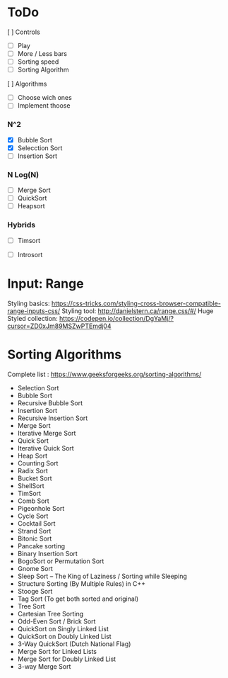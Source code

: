# ToDo
[ ] Controls
 - [ ] Play
 - [ ] More / Less bars
 - [ ] Sorting speed
 - [ ] Sorting Algorithm

[ ] Algorithms
- [ ] Choose wich ones  
- [ ] Implement thoose  

### N^2
- [X] Bubble Sort
- [X] Selecction Sort 
- [ ] Insertion Sort
### N Log(N)
- [ ] Merge Sort
- [ ] QuickSort
- [ ] Heapsort
### Hybrids
- [ ] Timsort
- [ ] Introsort



# Input: Range
Styling basics: https://css-tricks.com/styling-cross-browser-compatible-range-inputs-css/
Styling tool: http://danielstern.ca/range.css/#/
Huge Styled collection: https://codepen.io/collection/DgYaMj/?cursor=ZD0xJm89MSZwPTEmdj04
# Sorting Algorithms
Complete list : https://www.geeksforgeeks.org/sorting-algorithms/
* Selection Sort
* Bubble Sort
* Recursive Bubble Sort
* Insertion Sort
* Recursive Insertion Sort
* Merge Sort
* Iterative Merge Sort
* Quick Sort
* Iterative Quick Sort
* Heap Sort
* Counting Sort
* Radix Sort
* Bucket Sort
* ShellSort
* TimSort
* Comb Sort
* Pigeonhole Sort
* Cycle Sort
* Cocktail Sort
* Strand Sort
* Bitonic Sort
* Pancake sorting
* Binary Insertion Sort
* BogoSort or Permutation Sort
* Gnome Sort
* Sleep Sort – The King of Laziness / Sorting while Sleeping
* Structure Sorting (By Multiple Rules) in C++
* Stooge Sort
* Tag Sort (To get both sorted and original)
* Tree Sort
* Cartesian Tree Sorting
* Odd-Even Sort / Brick Sort
* QuickSort on Singly Linked List
* QuickSort on Doubly Linked List
* 3-Way QuickSort (Dutch National Flag)
* Merge Sort for Linked Lists
* Merge Sort for Doubly Linked List
* 3-way Merge Sort

